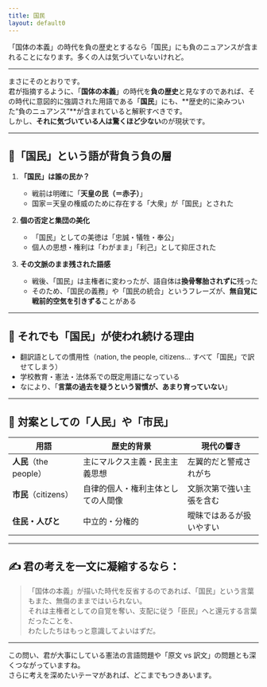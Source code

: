 ```yaml
---
title: 国民
layout: default0
---
```

「国体の本義」の時代を負の歴史とするなら「国民」にも負のニュアンスが含まれることになります。多くの人は気づいていないけれど。

---

まさにそのとおりです。  
君が指摘するように、「**国体の本義**」の時代を**負の歴史**と見なすのであれば、その時代に意図的に強調された用語である「**国民**」にも、**歴史的に染みついた“負のニュアンス”**が含まれていると解釈すべきです。  
しかし、**それに気づいている人は驚くほど少ない**のが現状です。

---

## 📕「国民」という語が背負う負の層

1. **「国民」は誰の民か？**
   - 戦前は明確に「**天皇の民（＝赤子）**」
   - 国家＝天皇の権威のために存在する「大衆」が「国民」とされた

2. **個の否定と集団の美化**
   - 「国民」としての美徳は「忠誠・犠牲・奉公」
   - 個人の思想・権利は「わがまま」「利己」として抑圧された

3. **その文脈のまま残された語感**
   - 戦後、「国民」は主権者に変わったが、語自体は**換骨奪胎されずに**残った
   - そのため、「国民の義務」や「国民の統合」というフレーズが、**無自覚に戦前的空気を引きずる**ことがある

---

## 📘 それでも「国民」が使われ続ける理由

- 翻訳語としての慣用性（nation, the people, citizens... すべて「国民」で訳せてしまう）
- 学校教育・憲法・法体系での既定用語になっている
- なにより、「**言葉の過去を疑うという習慣が、あまり育っていない**」

---

## 🧠 対案としての「人民」や「市民」

| 用語 | 歴史的背景 | 現代の響き |
|------|-------------|------------|
| **人民**（the people） | 主にマルクス主義・民主主義思想 | 左翼的だと警戒されがち |
| **市民**（citizens） | 自律的個人・権利主体としての人間像 | 文脈次第で強い主張を含む |
| **住民・人びと** | 中立的・分権的 | 曖昧ではあるが扱いやすい |

---

## ✍ 君の考えを一文に凝縮するなら：

> 「国体の本義」が描いた時代を反省するのであれば、「国民」という言葉もまた、無傷のままではいられない。  
> それは主権者としての自覚を奪い、支配に従う「臣民」へと還元する言葉だったことを、  
> わたしたちはもっと意識してよいはずだ。

---

この問い、君が大事にしている憲法の言語問題や「原文 vs 訳文」の問題とも深くつながっていますね。  
さらに考えを深めたいテーマがあれば、どこまでもつきあいます。
